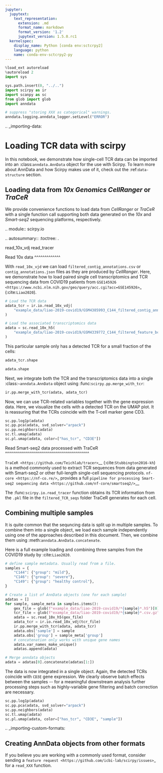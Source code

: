 ```yaml
---
jupyter:
  jupytext:
    text_representation:
      extension: .md
      format_name: markdown
      format_version: '1.2'
      jupytext_version: 1.5.0.rc1
  kernelspec:
    display_name: Python [conda env:sctcrpy2]
    language: python
    name: conda-env-sctcrpy2-py
---
```


```python
%load_ext autoreload
%autoreload 2
import sys

sys.path.insert(0, "../..")
import scirpy as ir
import scanpy as sc
from glob import glob
import anndata

# suppress "storing XXX as categorical" warnings. 
anndata.logging.anndata_logger.setLevel("ERROR")
```

<!-- #raw raw_mimetype="text/restructuredtext" -->
.. _importing-data:

Loading TCR data with scirpy
============================

In this notebook, we demonstrate how single-cell TCR data can be imported into 
an :class:`anndata.AnnData` object for the use with Scirpy. To learn more about
AnnData and how Scirpy makes use of it, check out the :ref:`data-structure` section. 


Loading data from *10x Genomics CellRanger* or *TraCeR*
-------------------------------------------------------

We provide convenience functions to load data from *CellRanger* or *TraCeR* with a single function call
supporting both data generated on the *10x* and *Smart-seq2* sequencing platforms, respectively. 

.. module:: scirpy.io

.. autosummary::
   :toctree: .

   read_10x_vdj
   read_tracer
   
Read 10x data
^^^^^^^^^^^^^

With `read_10x_vjd` we can load `filtered_contig_annotations.csv` or `contig_annotations.json` files as they are produced by *CellRanger*. 
Here, we demonstrate how to load paired single cell transcriptomics and TCR sequencing data from COVID19 patients 
from `GSE145926 <https://www.ncbi.nlm.nih.gov/geo/query/acc.cgi?acc=GSE145926>`_ (:cite:`Liao2020`). 
<!-- #endraw -->

```python
# Load the TCR data
adata_tcr = ir.io.read_10x_vdj(
    "example_data/liao-2019-covid19/GSM4385993_C144_filtered_contig_annotations.csv.gz"
)

# Load the associated transcriptomics data
adata = sc.read_10x_h5(
    "example_data/liao-2019-covid19/GSM4339772_C144_filtered_feature_bc_matrix.h5"
)
```

This particular sample only has a detected TCR for a small fraction of the cells: 

```python
adata_tcr.shape
```

```python
adata.shape
```

<!-- #raw raw_mimetype="text/restructuredtext" -->
Next, we integrate both the TCR and the transcriptomics data into a single :class:`~anndata.AnnData` object
using :func:`scirpy.pp.merge_with_tcr`:
<!-- #endraw -->

```python
ir.pp.merge_with_tcr(adata, adata_tcr)
```

Now, we can use TCR-related variables together with the gene expression data. 
Here, we visualize the cells with a detected TCR on the UMAP plot. 
It is reassuring that the TCRs coincide with the T-cell marker gene CD3. 

```python
sc.pp.log1p(adata)
sc.pp.pca(adata, svd_solver="arpack")
sc.pp.neighbors(adata)
sc.tl.umap(adata)
sc.pl.umap(adata, color=["has_tcr", "CD3E"])
```

<!-- #raw raw_mimetype="text/restructuredtext" -->
Read Smart-seq2 data processed with TraCeR
^^^^^^^^^^^^^^^^^^^^^^^^^^^^^^^^^^^^^^^^^^

`TraCeR <https://github.com/Teichlab/tracer>`__ (:cite:`Stubbington2016-kh`) is a method commonly used
to extract TCR sequences from data generated with Smart-seq2 or other full-length single-cell sequencing protocols. 
`nf-core <https://nf-co.re/>`_ provides a full `pipeline for processing Smart-seq2 sequencing data <https://github.com/nf-core/smartseq2/>`__

The :func:`scirpy.io.read_tracer` function obtains its TCR information from the `.pkl` file
in the `filtered_TCR_seqs` folder TraCeR generates for each cell. 
<!-- #endraw -->

<!-- #raw raw_mimetype="text/restructuredtext" -->
Combining multiple samples
--------------------------

It is quite common that the sequncing data is split up in multiple samples. 
To combine them into a single object, we load each sample independently using one of the approaches described
in this document. Then, we combine them using :meth:`anndata.AnnData.concatenate`. 

Here is a full example loading and combining three samples from the COVID19 study by :cite:`Liao2020`. 
<!-- #endraw -->

```python
# define sample metadata. Usually read from a file. 
samples = {
    "C144": {"group": "mild"},
    "C146": {"group": "severe"},
    "C149": {"group": "healthy control"},
}
```

```python
# Create a list of AnnData objects (one for each sample)
adatas = []
for sample, sample_meta in samples.items():
    gex_file = glob(f"example_data/liao-2019-covid19/*{sample}*.h5")[0]
    tcr_file = glob(f"example_data/liao-2019-covid19/*{sample}*.csv.gz")[0]
    adata = sc.read_10x_h5(gex_file)
    adata_tcr = ir.io.read_10x_vdj(tcr_file)
    ir.pp.merge_with_tcr(adata, adata_tcr)
    adata.obs['sample'] = sample
    adata.obs['group'] = sample_meta['group']
    # concatenation only works with unique gene names
    adata.var_names_make_unique()
    adatas.append(adata)
```

```python
# Merge anndata objects
adata = adatas[0].concatenate(adatas[1:])
```

The data is now integrated in a single object. 
Again, the detected TCRs coincide with `CD3E` gene expression. 
We clearly observe batch effects between the samples -- for a meaningful downstream analysis further 
processing steps such as highly-variable gene filtering and batch correction are necessary. 

```python
sc.pp.log1p(adata)
sc.pp.pca(adata, svd_solver="arpack")
sc.pp.neighbors(adata)
sc.tl.umap(adata)
sc.pl.umap(adata, color=["has_tcr", "CD3E", "sample"])
```

<!-- #raw raw_mimetype="text/restructuredtext" -->
.. _importing-custom-formats:

Creating AnnData objects from other formats
-------------------------------------------

If you believe you are working with a commonly used format, consider sending a `feature request <https://github.com/icbi-lab/scirpy/issues>`_
for a `read_XXX` function. 
<!-- #endraw -->
